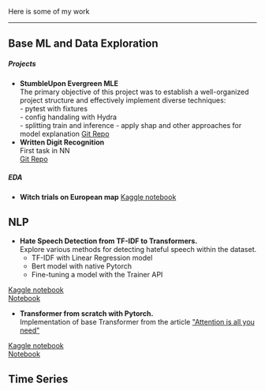 Here is some of my work

-----------------------

Base ML and Data Exploration
----------------------------
##### Projects

- **StumbleUpon Evergreen MLE**  
The primary objective of this project was to establish a well-organized project structure 
and effectively implement diverse techniques:  
        - pytest with fixtures  
        - config handaling with Hydra  
        - splitting train and inference
        - apply shap and other approaches for model explanation 
[Git Repo](https://github.com/KatyKasilina/StumbleUpon-Evergreen-Classification)
- **Written Digit Recognition**  
First task in NN  
[Git Repo](https://github.com/KatyKasilina/written_digit_recognition)


##### EDA
- **Witch trials on European map** 
[Kaggle notebook](https://www.kaggle.com/code/abramova/witch-trials-on-european-map)  



## NLP
- **Hate Speech Detection from TF-IDF to Transformers.**  
Explore various methods for detecting hateful speech within the dataset.
    - TF-IDF with Linear Regression model  
    - Bert model with native Pytorch  
    - Fine-tuning a model with the Trainer API   
  
[Kaggle notebook](https://www.kaggle.com/code/abramova/hate-speech-detection-from-tf-idf-to-transformers)  
[Notebook](https://github.com/KatyKasilina/projects/blob/main/nlp/hate-speech-detection-from-tf-idf-to-transformers.ipynb)
- **Transformer from scratch with Pytorch.**    
Implementation of base Transformer from the article ["Attention is all you need"](https://proceedings.neurips.cc/paper_files/paper/2017/file/3f5ee243547dee91fbd053c1c4a845aa-Paper.pdf)   

[Kaggle notebook](https://www.kaggle.com/code/abramova/hate-speech-detection-from-tf-idf-to-transformers)  
[Notebook](https://github.com/KatyKasilina/projects/blob/main/nlp/transformer-classification-from-scratch-pytorch.ipynb)


## Time Series
